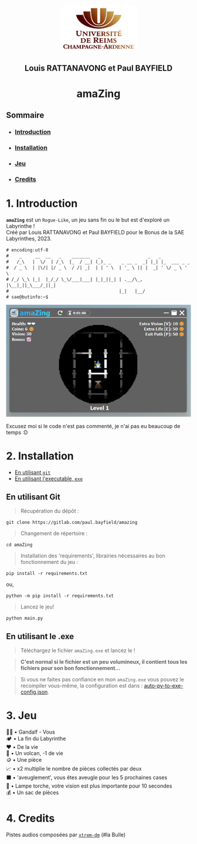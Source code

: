 <div align="center">
    <a href="https://iut-info.univ-reims.fr/gitlab/bayf0001/amazeinpython"><img src="urca.png" alt="URCA Logo" height="128" style="border-radius: 10%"></a>
    <h2>Louis RATTANAVONG et Paul BAYFIELD</h2>
    <h1>amaZing</h1>
</div>

## Sommaire

- ### [Introduction](#1-introduction)
- ### [Installation](#2-installation)
- ### [Jeu](#3-jeu)
- ### [Credits](#4-credits)



# 1. Introduction 

**`amaZing`** est un `Rogue-Like`, un jeu sans fin ou le but est d'exploré un Labyrinthe !  
Créé par Louis RATTANAVONG et Paul BAYFIELD pour le Bonus de la SAE Labyrinthes, 2023.

```shell
# encoding:utf-8
#    _     __  __   _    _______   _                  _   _
#   /_\   |  \/  | /_\  |_  / __| (_)_ _    _ __ _  _| |_| |_  ___ _ _
#  / _ \  | |\/| |/ _ \  / /| _|  | | ' \  | '_ \ || |  _| ' \/ _ \ ' \
# /_/ \_\ |_|  |_/_/ \_\/___|___| |_|_||_| | .__/\_, |\__|_||_\___/_||_|
#                                          |_|   |__/
# sae@butinfo:~$
```

![](screenshot.png)

Excusez moi si le code n'est pas commenté, je n'ai pas eu beaucoup de temps :D


# 2. Installation

- [En utilisant `git`](#en-utilisant-git)
- [En utilisant l'executable, `exe`](#en-utilisant-le-exe)


## En utilisant Git

> Récupération du dépôt :
```shell
git clone https://gitlab.com/paul.bayfield/amazing
```

> Changement de répertoire :
```shell
cd amaZing
```

> Installation des 'requirements', librairies nécessaires au bon fonctionnement du jeu :
```shell
pip install -r requirements.txt
```
ou,
```shell
python -m pip install -r requirements.txt
```

> Lancez le jeu!
```shell
python main.py
```

## En utilisant le .exe

> Téléchargez le fichier `amaZing.exe` et lancez le !

> **C'est normal si le fichier est un peu volumineux, il contient tous les fichiers pour son bon fonctionnement...**

> Si vous ne faites pas confiance en mon `amaZing.exe` vous pouvez le recompiler vous-même, la configuration est dans : [auto-py-to-exe-config.json](./auto-py-to-exe-config.json).

# 3. Jeu

🧙‍♂️ • Gandalf - Vous  
🏕️ • La fin du Labyrinthe  
❤️ • De la vie  
🌋 • Un volcan, -1 de vie  
🪙 • Une pièce  
📈 • x2 multiplie le nombre de pièces collectés par deux  
⬛ • 'aveuglement', vous êtes aveugle pour les 5 prochaines cases  
🔦 • Lampe torche, votre vision est plus importante pour 10 secondes  
💰 • Un sac de pièces  


# 4. Credits

Pistes audios composées par [`xtrem-dm`](https://soundcloud.com/xtrem-dm) (#la Bulle)
